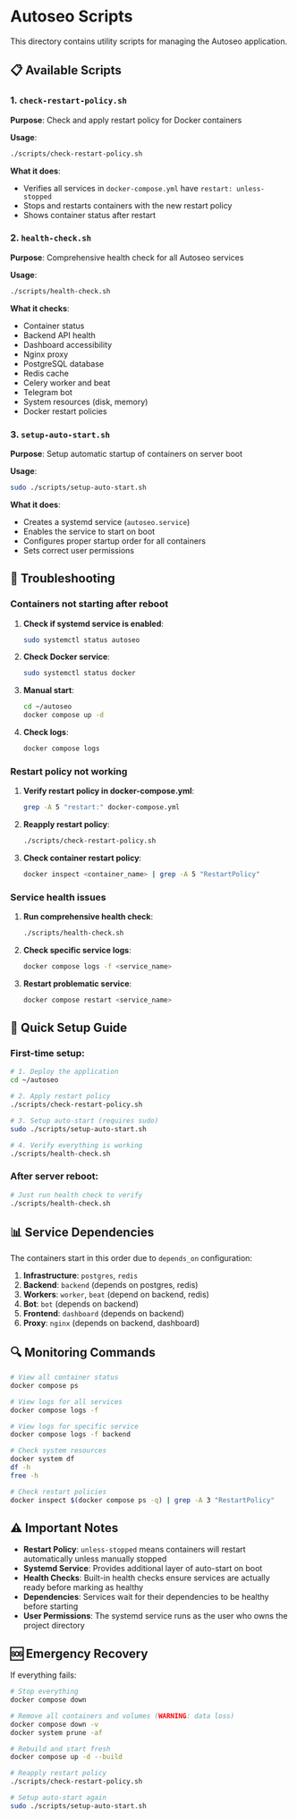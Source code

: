 # Autoseo Scripts

This directory contains utility scripts for managing the Autoseo application.

## 📋 Available Scripts

### 1. `check-restart-policy.sh`
**Purpose**: Check and apply restart policy for Docker containers

**Usage**:
```bash
./scripts/check-restart-policy.sh
```

**What it does**:
- Verifies all services in `docker-compose.yml` have `restart: unless-stopped`
- Stops and restarts containers with the new restart policy
- Shows container status after restart

### 2. `health-check.sh`
**Purpose**: Comprehensive health check for all Autoseo services

**Usage**:
```bash
./scripts/health-check.sh
```

**What it checks**:
- Container status
- Backend API health
- Dashboard accessibility
- Nginx proxy
- PostgreSQL database
- Redis cache
- Celery worker and beat
- Telegram bot
- System resources (disk, memory)
- Docker restart policies

### 3. `setup-auto-start.sh`
**Purpose**: Setup automatic startup of containers on server boot

**Usage**:
```bash
sudo ./scripts/setup-auto-start.sh
```

**What it does**:
- Creates a systemd service (`autoseo.service`)
- Enables the service to start on boot
- Configures proper startup order for all containers
- Sets correct user permissions

## 🔧 Troubleshooting

### Containers not starting after reboot

1. **Check if systemd service is enabled**:
   ```bash
   sudo systemctl status autoseo
   ```

2. **Check Docker service**:
   ```bash
   sudo systemctl status docker
   ```

3. **Manual start**:
   ```bash
   cd ~/autoseo
   docker compose up -d
   ```

4. **Check logs**:
   ```bash
   docker compose logs
   ```

### Restart policy not working

1. **Verify restart policy in docker-compose.yml**:
   ```bash
   grep -A 5 "restart:" docker-compose.yml
   ```

2. **Reapply restart policy**:
   ```bash
   ./scripts/check-restart-policy.sh
   ```

3. **Check container restart policy**:
   ```bash
   docker inspect <container_name> | grep -A 5 "RestartPolicy"
   ```

### Service health issues

1. **Run comprehensive health check**:
   ```bash
   ./scripts/health-check.sh
   ```

2. **Check specific service logs**:
   ```bash
   docker compose logs -f <service_name>
   ```

3. **Restart problematic service**:
   ```bash
   docker compose restart <service_name>
   ```

## 🚀 Quick Setup Guide

### First-time setup:
```bash
# 1. Deploy the application
cd ~/autoseo

# 2. Apply restart policy
./scripts/check-restart-policy.sh

# 3. Setup auto-start (requires sudo)
sudo ./scripts/setup-auto-start.sh

# 4. Verify everything is working
./scripts/health-check.sh
```

### After server reboot:
```bash
# Just run health check to verify
./scripts/health-check.sh
```

## 📊 Service Dependencies

The containers start in this order due to `depends_on` configuration:

1. **Infrastructure**: `postgres`, `redis`
2. **Backend**: `backend` (depends on postgres, redis)
3. **Workers**: `worker`, `beat` (depend on backend, redis)
4. **Bot**: `bot` (depends on backend)
5. **Frontend**: `dashboard` (depends on backend)
6. **Proxy**: `nginx` (depends on backend, dashboard)

## 🔍 Monitoring Commands

```bash
# View all container status
docker compose ps

# View logs for all services
docker compose logs -f

# View logs for specific service
docker compose logs -f backend

# Check system resources
docker system df
df -h
free -h

# Check restart policies
docker inspect $(docker compose ps -q) | grep -A 3 "RestartPolicy"
```

## ⚠️ Important Notes

- **Restart Policy**: `unless-stopped` means containers will restart automatically unless manually stopped
- **Systemd Service**: Provides additional layer of auto-start on boot
- **Health Checks**: Built-in health checks ensure services are actually ready before marking as healthy
- **Dependencies**: Services wait for their dependencies to be healthy before starting
- **User Permissions**: The systemd service runs as the user who owns the project directory

## 🆘 Emergency Recovery

If everything fails:

```bash
# Stop everything
docker compose down

# Remove all containers and volumes (WARNING: data loss)
docker compose down -v
docker system prune -af

# Rebuild and start fresh
docker compose up -d --build

# Reapply restart policy
./scripts/check-restart-policy.sh

# Setup auto-start again
sudo ./scripts/setup-auto-start.sh
```
